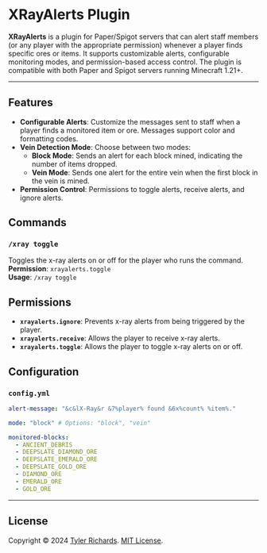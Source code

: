 # XRayAlerts Plugin

**XRayAlerts** is a plugin for Paper/Spigot servers that can alert staff members (or any player with the appropriate permission) whenever a player finds specific ores or items. It supports customizable alerts, configurable monitoring modes, and permission-based access control. The plugin is compatible with both Paper and Spigot servers running Minecraft 1.21+.

---

## Features

- **Configurable Alerts**: Customize the messages sent to staff when a player finds a monitored item or ore. Messages support color and formatting codes.
- **Vein Detection Mode**: Choose between two modes:
    - **Block Mode**: Sends an alert for each block mined, indicating the number of items dropped.
    - **Vein Mode**: Sends one alert for the entire vein when the first block in the vein is mined.
- **Permission Control**: Permissions to toggle alerts, receive alerts, and ignore alerts.

## Commands

### `/xray toggle`
Toggles the x-ray alerts on or off for the player who runs the command.\
**Permission**: `xrayalerts.toggle`\
**Usage**: `/xray toggle`

## Permissions

- **`xrayalerts.ignore`**: Prevents x-ray alerts from being triggered by the player.
- **`xrayalerts.receive`**: Allows the player to receive x-ray alerts.
- **`xrayalerts.toggle`**: Allows the player to toggle x-ray alerts on or off.

## Configuration

### `config.yml`
```yaml
alert-message: "&c&lX-Ray&r &7%player% found &6x%count% %item%."

mode: "block" # Options: "block", "vein"

monitored-blocks:
  - ANCIENT_DEBRIS
  - DEEPSLATE_DIAMOND_ORE
  - DEEPSLATE_EMERALD_ORE
  - DEEPSLATE_GOLD_ORE
  - DIAMOND_ORE
  - EMERALD_ORE
  - GOLD_ORE
```

---
## License
Copyright © 2024 [Tyler Richards](https://github.com/tjrgg). [MIT License](LICENSE).
